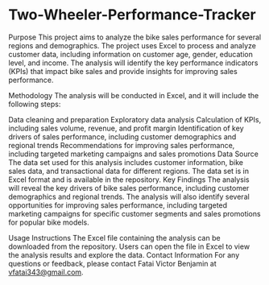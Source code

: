 # Two-Wheeler-Performance-Tracker
Purpose This project aims to analyze the bike sales performance for several regions and demographics. The project uses Excel to process and analyze customer data, including information on customer age, gender, education level, and income. The analysis will identify the key performance indicators (KPIs) that impact bike sales and provide insights for improving sales performance.

Methodology
The analysis will be conducted in Excel, and it will include the following steps:

Data cleaning and preparation
Exploratory data analysis
Calculation of KPIs, including sales volume, revenue, and profit margin
Identification of key drivers of sales performance, including customer demographics and regional trends
Recommendations for improving sales performance, including targeted marketing campaigns and sales promotions
Data Source
The data set used for this analysis includes customer information, bike sales data, and transactional data for different regions. The data set is in Excel format and is available in the repository.
Key Findings
The analysis will reveal the key drivers of bike sales performance, including customer demographics and regional trends. The analysis will also identify several opportunities for improving sales performance, including targeted marketing campaigns for specific customer segments and sales promotions for popular bike models.

Usage Instructions
The Excel file containing the analysis can be downloaded from the repository. Users can open the file in Excel to view the analysis results and explore the data.
Contact Information
For any questions or feedback, please contact Fatai Victor Benjamin at vfatai343@gmail.com.
